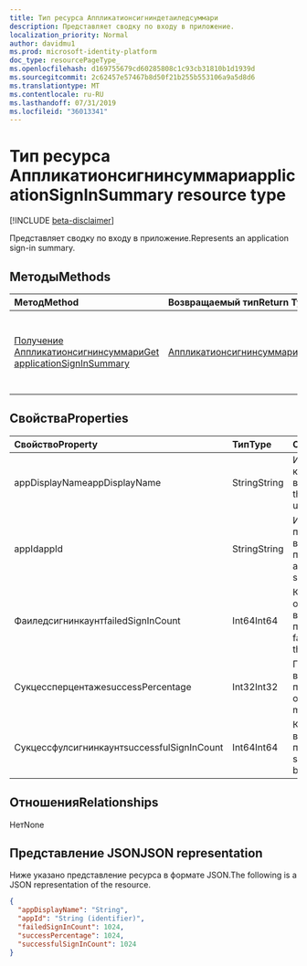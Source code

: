 ```yaml
---
title: Тип ресурса Аппликатионсигниндетаиледсуммари
description: Представляет сводку по входу в приложение.
localization_priority: Normal
author: davidmu1
ms.prod: microsoft-identity-platform
doc_type: resourcePageType_
ms.openlocfilehash: d169755679cd60285808c1c93cb31810b1d1939d
ms.sourcegitcommit: 2c62457e57467b8d50f21b255b553106a9a5d8d6
ms.translationtype: MT
ms.contentlocale: ru-RU
ms.lasthandoff: 07/31/2019
ms.locfileid: "36013341"
---
```

# <a name="applicationsigninsummary-resource-type"></a><span data-ttu-id="6e017-103">Тип ресурса Аппликатионсигнинсуммари</span><span class="sxs-lookup"><span data-stu-id="6e017-103">applicationSignInSummary resource type</span></span>

[!INCLUDE [beta-disclaimer](../../includes/beta-disclaimer.md)]

<span data-ttu-id="6e017-104">Представляет сводку по входу в приложение.</span><span class="sxs-lookup"><span data-stu-id="6e017-104">Represents an application sign-in summary.</span></span>

## <a name="methods"></a><span data-ttu-id="6e017-105">Методы</span><span class="sxs-lookup"><span data-stu-id="6e017-105">Methods</span></span>

| <span data-ttu-id="6e017-106">Метод</span><span class="sxs-lookup"><span data-stu-id="6e017-106">Method</span></span>       | <span data-ttu-id="6e017-107">Возвращаемый тип</span><span class="sxs-lookup"><span data-stu-id="6e017-107">Return Type</span></span> | <span data-ttu-id="6e017-108">Описание</span><span class="sxs-lookup"><span data-stu-id="6e017-108">Description</span></span> |
|:-------------|:------------|:------------|
| [<span data-ttu-id="6e017-109">Получение Аппликатионсигнинсуммари</span><span class="sxs-lookup"><span data-stu-id="6e017-109">Get applicationSignInSummary</span></span>](../api/applicationsigninsummary-get.md) | [<span data-ttu-id="6e017-110">Аппликатионсигнинсуммари</span><span class="sxs-lookup"><span data-stu-id="6e017-110">applicationSignInSummary</span></span>](applicationsigninsummary.md) | <span data-ttu-id="6e017-111">Чтение свойств и связей объекта **аппликатионсигнинсуммари** .</span><span class="sxs-lookup"><span data-stu-id="6e017-111">Read the properties and relationships of an **applicationSignInSummary** object.</span></span> |

## <a name="properties"></a><span data-ttu-id="6e017-112">Свойства</span><span class="sxs-lookup"><span data-stu-id="6e017-112">Properties</span></span>
| <span data-ttu-id="6e017-113">Свойство</span><span class="sxs-lookup"><span data-stu-id="6e017-113">Property</span></span>     | <span data-ttu-id="6e017-114">Тип</span><span class="sxs-lookup"><span data-stu-id="6e017-114">Type</span></span>        | <span data-ttu-id="6e017-115">Описание</span><span class="sxs-lookup"><span data-stu-id="6e017-115">Description</span></span> |
|:-------------|:------------|:------------|
|<span data-ttu-id="6e017-116">appDisplayName</span><span class="sxs-lookup"><span data-stu-id="6e017-116">appDisplayName</span></span>|<span data-ttu-id="6e017-117">String</span><span class="sxs-lookup"><span data-stu-id="6e017-117">String</span></span>|<span data-ttu-id="6e017-118">Имя приложения, в которое пользователь выполнил вход.</span><span class="sxs-lookup"><span data-stu-id="6e017-118">Name of the application that the user signed in to.</span></span>|
|<span data-ttu-id="6e017-119">appId</span><span class="sxs-lookup"><span data-stu-id="6e017-119">appId</span></span>|<span data-ttu-id="6e017-120">String</span><span class="sxs-lookup"><span data-stu-id="6e017-120">String</span></span>|  <span data-ttu-id="6e017-121">Идентификатор приложения, выполнившего вход пользователя.</span><span class="sxs-lookup"><span data-stu-id="6e017-121">ID of the application that the user signed i nto.</span></span>|
|<span data-ttu-id="6e017-122">Фаиледсигнинкаунт</span><span class="sxs-lookup"><span data-stu-id="6e017-122">failedSignInCount</span></span>|<span data-ttu-id="6e017-123">Int64</span><span class="sxs-lookup"><span data-stu-id="6e017-123">Int64</span></span>|<span data-ttu-id="6e017-124">Количество неудачных операций входа, выполненных приложением.</span><span class="sxs-lookup"><span data-stu-id="6e017-124">Count of failed sign-ins made by the application.</span></span>|
|<span data-ttu-id="6e017-125">Сукцессперцентаже</span><span class="sxs-lookup"><span data-stu-id="6e017-125">successPercentage</span></span>|<span data-ttu-id="6e017-126">Int32</span><span class="sxs-lookup"><span data-stu-id="6e017-126">Int32</span></span>|<span data-ttu-id="6e017-127">Процент успешных входов, выполненных приложением.</span><span class="sxs-lookup"><span data-stu-id="6e017-127">Percentage of successful sign-ins made by the application.</span></span>|
|<span data-ttu-id="6e017-128">Сукцессфулсигнинкаунт</span><span class="sxs-lookup"><span data-stu-id="6e017-128">successfulSignInCount</span></span>|<span data-ttu-id="6e017-129">Int64</span><span class="sxs-lookup"><span data-stu-id="6e017-129">Int64</span></span>|<span data-ttu-id="6e017-130">Количество успешных входов, выполненных приложением.</span><span class="sxs-lookup"><span data-stu-id="6e017-130">Count of successful sign-ins made by the application.</span></span>|

## <a name="relationships"></a><span data-ttu-id="6e017-131">Отношения</span><span class="sxs-lookup"><span data-stu-id="6e017-131">Relationships</span></span>
<span data-ttu-id="6e017-132">Нет</span><span class="sxs-lookup"><span data-stu-id="6e017-132">None</span></span>


## <a name="json-representation"></a><span data-ttu-id="6e017-133">Представление JSON</span><span class="sxs-lookup"><span data-stu-id="6e017-133">JSON representation</span></span>

<span data-ttu-id="6e017-134">Ниже указано представление ресурса в формате JSON.</span><span class="sxs-lookup"><span data-stu-id="6e017-134">The following is a JSON representation of the resource.</span></span>

<!-- {
  "blockType": "resource",
  "optionalProperties": [

  ],
  "@odata.type": "microsoft.graph.applicationSignInSummary"
}-->

```json
{
  "appDisplayName": "String",
  "appId": "String (identifier)",
  "failedSignInCount": 1024,
  "successPercentage": 1024,
  "successfulSignInCount": 1024
}

```

<!-- uuid: 8fcb5dbc-d5aa-4681-8e31-b001d5168d79
2015-10-25 14:57:30 UTC -->
<!-- {
  "type": "#page.annotation",
  "description": "applicationSignInSummary resource",
  "keywords": "",
  "section": "documentation",
  "tocPath": ""
}-->
